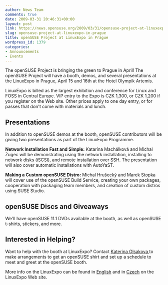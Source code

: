```yaml
---
author: News Team
comments: true
date: 2009-03-31 20:46:31+00:00
layout: post
link: https://news.opensuse.org/2009/03/31/opensuse-project-at-linuxexpo-in-prague/
slug: opensuse-project-at-linuxexpo-in-prague
title: openSUSE Project at LinuxExpo in Prague
wordpress_id: 1379
categories:
- Announcements
- Events
---
```


The openSUSE Project is bringing the green to Prague in April! The openSUSE Project will have a booth, demos, and several presentations at the LinuxExpo in Prague, April 15 and 16th at the Hotel Olympik Artemis.

LinuxExpo is billed as the largest exhibition and conference for Linux and FOSS in Central Europe. VIP entry to the Expo is CZK 1,300, or CZK 1,200 if you register on the Web site. Other prices apply to one day entry, or for passes that don't come with materials and lunch.


## Presentations


In addition to openSUSE demos at the booth, openSUSE contributors will be giving two presentations as part of the LinuxExpo Programme.

**Network Installation Fast and Simple:** Katarína Machálková and Michal Žugec will be demonstrating using the network installation, installing to network disks (iSCSI), and remote installation over SSH. The presentation will also cover automatic installations with AutoYaST.

**Making a Custom openSUSE Distro:** Michal Hrušecký and Marek Stopka will cover use of the openSUSE Build Service, creating your own packages, cooperation with packaging team members, and creation of custom distros using SUSE Studio.


## openSUSE Discs and Giveaways


We'll have openSUSE 11.1 DVDs available at the booth, as well as openSUSE t-shirts, stickers, and more.


## Interested in Helping?


Want to help with the booth at LinuxExpo? Contact [Katerina Olsakova ](mailto:kolsakova@suse.cz)to make arrangements to get an openSUSE shirt and set up a schedule to meet and greet at the openSUSE booth.

More info on the LinuxExpo can be found in [English](//www.linuxexpo.cz/?lang=1) and in [Czech](//www.linuxexpo.cz/?lang=0) on the LinuxExpo Web site.
